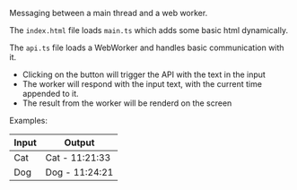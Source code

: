Messaging between a main thread and a web worker.

The `index.html` file loads `main.ts` which adds some basic html dynamically.

The `api.ts` file loads a WebWorker and handles basic communication with it.

- Clicking on the button will trigger the API with the text in the input
- The worker will respond with the input text, with the current time appended to it.
- The result from the worker will be renderd on the screen

Examples:

| Input | Output         |
| ----- | -------------- |
| Cat   | Cat - 11:21:33 |
| Dog   | Dog - 11:24:21 |
